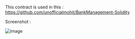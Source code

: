 This contract is used in this :
https://github.com/unofficialmohit/BankManagement-Solidity


Screenshot : 

![image](https://github.com/unofficialmohit/Web3-BankManagement/assets/123811704/f5885946-d615-42d3-bd07-259e0fc149eb)
